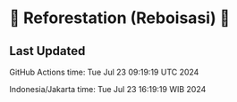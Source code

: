 
# 🌳 Reforestation (Reboisasi) 🌲

## Last Updated

GitHub Actions time: Tue Jul 23 09:19:19 UTC 2024

Indonesia/Jakarta time: Tue Jul 23 16:19:19 WIB 2024

